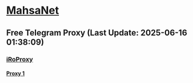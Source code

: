 
# [MahsaNet](https://t.me/mahsa_net)
## Free Telegram Proxy (Last Update: 2025-06-16 01:38:09)
### [iRoProxy](https://t.me/iRoProxy)
#### [Proxy 1](tg://proxy?server=one.farhangeirani3.ir&port=70&secret=7gffffffff___f_______Adkb3dubG9hZC53aW5kb3dzdXBkYXRlLmNvbQ%3D%3D)

    